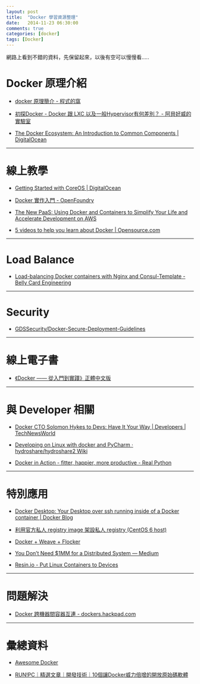 ```yaml
---
layout: post
title:  "Docker 學習資源整理"
date:   2014-11-23 06:30:00
comments: true
categories: [docker]
tags: [Docker]
---
```


網路上看到不錯的資料，先保留起來，以後有空可以慢慢看.....

Docker 原理介紹
===============

- [docker 原理簡介 - 程式的窩](http://blog.blackwhite.tw/2013/12/docker.html)

- [初探Docker - Docker 跟 LXC 以及一般Hypervisor有何差別？ - 阿貝好威的實驗室](http://lab.howie.tw/2014/08/docker-docker-lxc-hypervisor.html)

- [The Docker Ecosystem: An Introduction to Common Components | DigitalOcean](https://www.digitalocean.com/community/tutorials/the-docker-ecosystem-an-introduction-to-common-components)

--------------------

線上教學
========

- [Getting Started with CoreOS | DigitalOcean](https://www.digitalocean.com/community/tutorial_series/getting-started-with-coreos-2)

- [Docker 實作入門 - OpenFoundry](http://www.openfoundry.org/tw/tech-column/9319-docker-101)

- [The New PaaS: Using Docker and Containers to Simplify Your Life and Accelerate Development on AWS](http://reinvent-hripps.rhcloud.com/#/)

- [5 videos to help you learn about Docker | Opensource.com](https://opensource.com/business/15/5/must-watch-docker-videos)

--------------------

Load Balance
============

- [Load-balancing Docker containers with Nginx and Consul-Template - Belly Card Engineering](https://tech.bellycard.com/blog/load-balancing-docker-containers-with-nginx-and-consul-template/)

--------------------

Security
========

- [GDSSecurity/Docker-Secure-Deployment-Guidelines](https://github.com/GDSSecurity/Docker-Secure-Deployment-Guidelines)

--------------------

線上電子書
=========

- [《Docker —— 從入門到實踐­》正體中文版](http://philipzheng.gitbooks.io/docker_practice/)

--------------------

與 Developer 相關
=================

- [Docker CTO Solomon Hykes to Devs: Have It Your Way | Developers | TechNewsWorld](http://www.technewsworld.com/story/81504.html)

- [Developing on Linux with docker and PyCharm · hydroshare/hydroshare2 Wiki](https://github.com/hydroshare/hydroshare2/wiki/Developing-on-Linux-with-docker-and-PyCharm)

- [Docker in Action - fitter, happier, more productive - Real Python](https://realpython.com/blog/python/docker-in-action-fitter-happier-more-productive/)

--------------------

特別應用
========

- [Docker Desktop: Your Desktop over ssh running inside of a Docker container | Docker Blog](http://blog.docker.com/2013/07/docker-desktop-your-desktop-over-ssh-running-inside-of-a-docker-container/)

- [利用官方私人 registry image 架設私人 registry (CentOS 6 host)](https://dockers.hackpad.com/-registry-image-registry-CentOS-6-host-xtp4N9JFMuC)

- [Docker + Weave + Flocker](http://www.slideshare.net/lukemarsden/docker-in-production-heavybit-meetup)

- [You Don’t Need $1MM for a Distributed System — Medium](https://medium.com/@dan.ellis/you-dont-need-1mm-for-a-distributed-system-70901d4741e1)

- [Resin.io - Put Linux Containers to Devices](https://resin.io/)

--------------------

問題解決
========

- [Docker 跨機器間容器互連 - dockers.hackpad.com](https://dockers.hackpad.com/Docker--BgRL0zC5D8h)

--------------------

彙總資料
========

- [Awesome Docker](http://www.m3webware.com/tips-tricks/awesome-docker.html)

- [RUN!PC｜精選文章｜開發技術｜10個讓Docker威力倍增的開放原始碼軟體](http://www.runpc.com.tw/content/content.aspx?id=109848)
